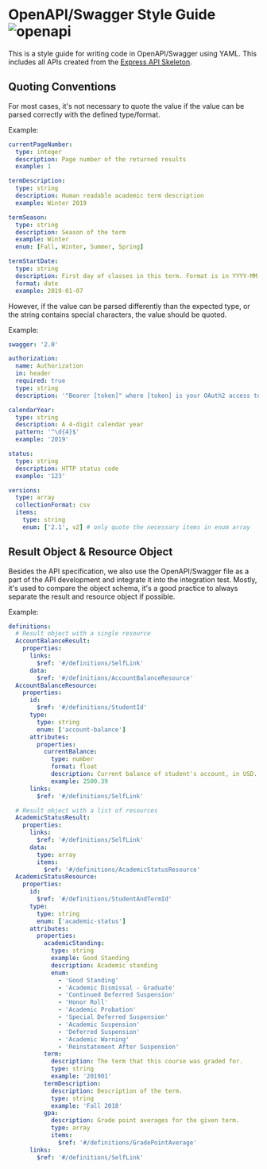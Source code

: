 # OpenAPI/Swagger Style Guide ![openapi](https://img.shields.io/badge/openapi-2.0-green.svg)

This is a style guide for writing code in OpenAPI/Swagger using YAML. This includes all APIs created from the
[Express API Skeleton](https://github.com/osu-mist/express-api-skeleton).

## Quoting Conventions

For most cases, it's not necessary to quote the value if the value can be parsed correctly with the defined type/format.

Example:

```yaml
currentPageNumber:
  type: integer
  description: Page number of the returned results
  example: 1

termDescription:
  type: string
  description: Human readable academic term description
  example: Winter 2019

termSeason:
  type: string
  description: Season of the term
  example: Winter
  enum: [Fall, Winter, Summer, Spring]

termStartDate:
  type: string
  description: First day of classes in this term. Format is in YYYY-MM-DD
  format: date
  example: 2019-01-07
```

However, if the value can be parsed differently than the expected type, or the string contains special characters, the value should be quoted.

Example:

```yaml
swagger: '2.0'

authorization:
  name: Authorization
  in: header
  required: true
  type: string
  description: '"Bearer [token]" where [token] is your OAuth2 access token'

calendarYear:
  type: string
  description: A 4-digit calendar year
  pattern: '^\d{4}$'
  example: '2019'

status:
  type: string
  description: HTTP status code
  example: '123'

versions:
  type: array
  collectionFormat: csv
  items:
    type: string
    enum: ['2.1', v2] # only quote the necessary items in enum array
```

## Result Object & Resource Object

Besides the API specification, we also use the OpenAPI/Swagger file as a part of the API development and integrate it into the integration test. Mostly, it's used to compare the object schema, it's a good practice to always separate the result and resource object if possible.

Example:

```yaml
definitions:
  # Result object with a single resource
  AccountBalanceResult:
    properties:
      links:
        $ref: '#/definitions/SelfLink'
      data:
        $ref: '#/definitions/AccountBalanceResource'
  AccountBalanceResource:
    properties:
      id:
        $ref: '#/definitions/StudentId'
      type:
        type: string
        enum: ['account-balance']
      attributes:
        properties:
          currentBalance:
            type: number
            format: float
            description: Current balance of student's account, in USD.
            example: 2500.39
      links:
        $ref: '#/definitions/SelfLink'

  # Result object with a list of resources
  AcademicStatusResult:
    properties:
      links:
        $ref: '#/definitions/SelfLink'
      data:
        type: array
        items:
          $ref: '#/definitions/AcademicStatusResource'
  AcademicStatusResource:
    properties:
      id:
        $ref: '#/definitions/StudentAndTermId'
      type:
        type: string
        enum: ['academic-status']
      attributes:
        properties:
          academicStanding:
            type: string
            example: Good Standing
            description: Academic standing
            enum:
              - 'Good Standing'
              - 'Academic Dismissal - Graduate'
              - 'Continued Deferred Suspension'
              - 'Honor Roll'
              - 'Academic Probation'
              - 'Special Deferred Suspension'
              - 'Academic Suspension'
              - 'Deferred Suspension'
              - 'Academic Warning'
              - 'Reinstatement After Suspension'
          term:
            description: The term that this course was graded for.
            type: string
            example: '201901'
          termDescription:
            description: Description of the term.
            type: string
            example: 'Fall 2018'
          gpa:
            description: Grade point averages for the given term.
            type: array
            items:
              $ref: '#/definitions/GradePointAverage'
      links:
        $ref: '#/definitions/SelfLink'
```
